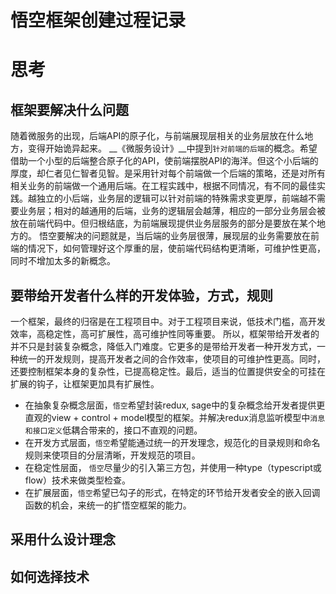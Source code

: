 悟空框架创建过程记录
====

# 思考
## 框架要解决什么问题
随着微服务的出现，后端API的原子化，与前端展现层相关的业务层放在什么地方，变得开始诡异起来。 __《微服务设计》__中提到`针对前端的后端`的概念。希望借助一个小型的后端整合原子化的API，使前端摆脱API的海洋。但这个小后端的厚度，却仁者见仁智者见智。是采用针对每个前端做一个后端的策略，还是对所有相关业务的前端做一个通用后端。在工程实践中，根据不同情况，有不同的最佳实践。越独立的小后端，业务层的逻辑可以针对前端的特殊需求变更厚，前端越不需要业务层；相对的越通用的后端，业务的逻辑层会越薄，相应的一部分业务层会被放在前端代码中。但归根结底，为前端展现提供业务层服务的部分是要放在某个地方的。
悟空要解决的问题就是，当后端的业务层很薄，展现层的业务需要放在前端的情况下，如何管理好这个厚重的层，使前端代码结构更清晰，可维护性更高，同时不增加太多的新概念。


## 要带给开发者什么样的开发体验，方式，规则
一个框架，最终的归宿是在工程项目中。对于工程项目来说，低技术门槛，高开发效率，高稳定性，高可扩展性，高可维护性同等重要。
所以，框架带给开发者的并不只是封装复杂概念，降低入门难度。它更多的是带给开发者一种开发方式，一种统一的开发规则，提高开发者之间的合作效率，使项目的可维护性更高。同时，还要控制框架本身的复杂性，已提高稳定性。最后，适当的位置提供安全的可挂在扩展的钩子，让框架更加具有扩展性。

- 在抽象复杂概念层面，`悟空`希望封装redux, sage中的复杂概念给开发者提供更直观的view + control + model模型的框架。并解决redux消息监听模型中`消息和接口定义`低耦合带来的，接口不直观的问题。
- 在开发方式层面，`悟空`希望能通过统一的开发理念，规范化的目录规则和命名规则来使项目的分层清晰，开发规范的项目。
- 在稳定性层面， `悟空`尽量少的引入第三方包，并使用一种type（typescript或flow）技术来做类型检查。
- 在扩展层面，`悟空`希望已勾子的形式，在特定的环节给开发者安全的嵌入回调函数的机会，来统一的扩悟空框架的能力。

## 采用什么设计理念


## 如何选择技术

